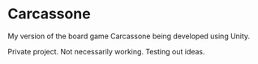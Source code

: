 # Carcassone
My version of the board game Carcassone being developed using Unity.


Private project. Not necessarily working. Testing out ideas.
